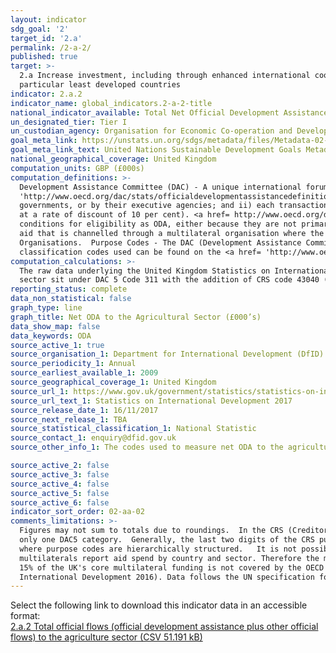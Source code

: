 ```yaml
---
layout: indicator
sdg_goal: '2'
target_id: '2.a'
permalink: /2-a-2/
published: true
target: >-
  2.a Increase investment, including through enhanced international cooperation, in rural infrastructure, agricultural research and extension services, technology development and plant and livestock gene banks in order to enhance agricultural productive capacity in developing countries, in
  particular least developed countries
indicator: 2.a.2
indicator_name: global_indicators.2-a-2-title
national_indicator_available: Total Net Official Development Assistance (ODA) to the agriculture sector
un_designated_tier: Tier I
un_custodian_agency: Organisation for Economic Co-operation and Development (OECD)
goal_meta_link: https://unstats.un.org/sdgs/metadata/files/Metadata-02-0A-02.pdf 
goal_meta_link_text: United Nations Sustainable Development Goals Metadata (PDF 210 KB)
national_geographical_coverage: United Kingdom
computation_units: GBP (£000s)
computation_definitions: >-
  Development Assistance Committee (DAC) - A unique international forum of many of the largest funders of aid, including 30 DAC Members. The World Bank, IMF and UNDP participate as observers. Official development assistance (ODA) - The DAC defines <a href=
  'http://www.oecd.org/dac/stats/officialdevelopmentassistancedefinitionandcoverage.htm'>ODA </a>as “those flows to countries and territories on the DAC List of ODA Recipients and to multilateral institutions which are i) provided by official agencies, including state and local
  governments, or by their executive agencies; and ii) each transaction is administered with the promotion of the economic development and welfare of developing countries as its main objective; and is concessional in character and conveys a grant element of at least 25 per cent (calculated
  at a rate of discount of 10 per cent). <a href= http://www.oecd.org/dac/stats/documentupload/DCDDAC(2016)3FINAL.pdf'>Other official flows (OOF)</a> (para 24) (excluding officially supported export credits) are defined as transactions by the official sector which do not meet the
  conditions for eligibility as ODA, either because they are not primarily aimed at development, or because they are not sufficiently concessional. Bilateral aid covers all aid provided by donor countries when the recipient country, sector or project is known. Bilateral aid also includes
  aid that is channelled through a multilateral organisation where the government department determines the country, sector or theme that the funds will be spent on. Multilateral Aid -  This is aid delivered in the form of core contributions to organisations on the DAC List of Multilateral
  Organisations.  Purpose Codes - The DAC (Development Assistance Committee) Secretariat maintains various code lists which are used by donors to report on their aid flows to the DAC databases.  In addition, these codes are used to classify information in the DAC databases. The sector
  classification codes used can be found on the <a href= 'http://www.oecd.org/dac/stats/purposecodessectorclassification.htm'>OECD website.</a>
computation_calculations: >-
  The raw data underlying the United Kingdom Statistics on International Development was summed around appropriate aid description CRS codes, bilateral and multilateral classification, donor recipient countries, and type of aid codes. The codes used to measure net ODA to the agriculture
  sector sit under DAC 5 Code 311 with the addition of CRS code 43040 (Rural Development) as defined by the United Nations Sustainable Development Goal Metadata for Indicator 2.a.2.
reporting_status: complete
data_non_statistical: false
graph_type: line
graph_title: Net ODA to the Agricultural Sector (£000’s) 
data_show_map: false
data_keywords: ODA
source_active_1: true
source_organisation_1: Department for International Development (DfID)
source_periodicity_1: Annual
source_earliest_available_1: 2009
source_geographical_coverage_1: United Kingdom
source_url_1: https://www.gov.uk/government/statistics/statistics-on-international-development-2017
source_url_text_1: Statistics on International Development 2017
source_release_date_1: 16/11/2017
source_next_release_1: TBA
source_statistical_classification_1: National Statistic
source_contact_1: enquiry@dfid.gov.uk
source_other_info_1: The codes used to measure net ODA to the agriculture sector sit under DAC 5 Code 311 with the addition of CRS code 43040 (Rural Development) as defined by the United Nations Sustainable Development Goal Metadata for Indicator 2.a.2.

source_active_2: false
source_active_3: false
source_active_4: false
source_active_5: false
source_active_6: false
indicator_sort_order: 02-aa-02
comments_limitations: >-
  Figures may not sum to totals due to roundings.  In the CRS (Creditor Reporting System), data on the sector of destination are recorded using 5-digit purpose codes.  The first three digits of the code refer to the corresponding DAC5 sector or category.  Each CRS code belongs to one and
  only one DAC5 category.  Generally, the last two digits of the CRS purpose code are sequential and not hierarchical i.e., each CRS code stands for itself and can be selected individually or grouped to create sub-sectors. The Governance and civil society, general sector is an exception
  where purpose codes are hierarchically structured.   It is not possible to track directly the destination or purpose of UK funding to the general core budgets of the multilateral organisations. However a good indication of where UK funding goes is provided by OECD DAC data where the
  multilaterals report aid spend by country and sector. Therefore the multilateral data are estimates which have been calculated on the basis of the UK's share of the multilaterals' reported aid spending to the OECD.  The OECD data cover most of the main multilaterals the UK funds.  About
  15% of the UK's core multilateral funding is not covered by the OECD data, and this unreported spending is allocated to the developing countries unspecified category.   More details on the estimates' quality are found in the Imputed multilateral share quality report (Statistics on
  International Development 2016). Data follows the UN specification for this indicator. This indicator has been identified in collaboration with topic experts.
---
```

Select the following link to download this indicator data in an accessible format:<br>[2.a.2 Total official flows (official development assistance plus other official flows) to the agriculture sector (CSV 51.191 kB)](https://sustainabledevelopment-uk.github.io/sdg-data/data/2-a-2.csv)